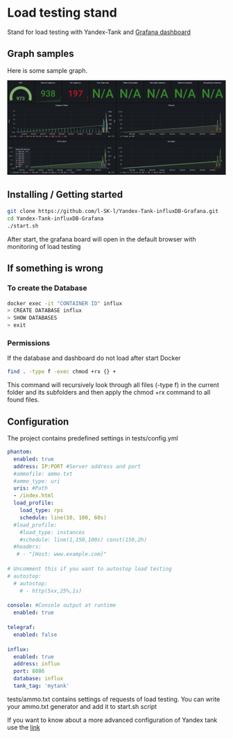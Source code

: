 # Load testing stand

Stand for load testing with Yandex-Tank and [Grafana dashboard](https://grafana.com/grafana/dashboards/19128-overload-yandex-tank/)

## Graph samples

Here is some sample graph.

![image](doc/assets/dashboard.png)

## Installing / Getting started

```bash
git clone https://github.com/l-SK-l/Yandex-Tank-influxDB-Grafana.git
cd Yandex-Tank-influxDB-Grafana
./start.sh
```
After start, the grafana board will open in the default browser with monitoring of load testing

## If something is wrong

### To create the Database
```bash
docker exec -it "CONTAINER ID" influx
> CREATE DATABASE influx
> SHOW DATABASES
> exit
```
### Permissions
If the database and dashboard do not load after start Docker
```bash
find . -type f -exec chmod +rx {} +
```
This command will recursively look through all files (-type f) in the current folder and its subfolders and then apply the chmod +rx command to all found files.

## Configuration

The project contains predefined settings in tests/config.yml

```yaml
phantom:
  enabled: true
  address: IP:PORT #Server address and port
  #ammofile: ammo.txt
  #ammo_type: uri
  uris: #Path
  - /index.html
  load_profile:
    load_type: rps
    schedule: line(10, 100, 60s)
  #load_profile:
    #load_type: instances
    #schedule: line(1,150,100s) const(150,2h)
  #headers:
   # - "[Host: www.example.com]"

# Uncomment this if you want to autostop load testing
# autostop:    
  # autostop: 
    # - http(5xx,25%,1s)  

console: #Console output at runtime
  enabled: true

telegraf:
  enabled: false

influx:
  enabled: true
  address: influx
  port: 8086
  database: influx
  tank_tag: 'mytank'
```
tests/ammo.txt contains settings of requests of load testing. You can write your ammo.txt generator and add it to start.sh script

If you want to know about a more advanced configuration of Yandex tank use the [link](https://yandextank.readthedocs.io/en/latest/config_reference.html)
